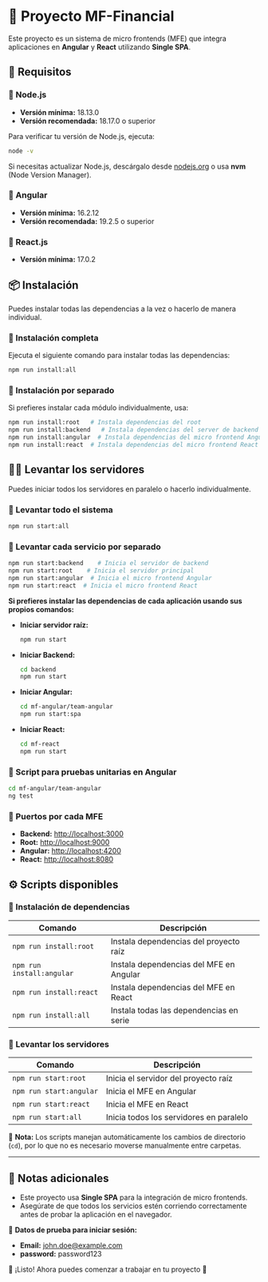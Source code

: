 # 📌 Proyecto MF-Financial

Este proyecto es un sistema de micro frontends (MFE) que integra aplicaciones en **Angular** y **React** utilizando **Single SPA**.

## 🚀 Requisitos

### 🔹 Node.js
- **Versión mínima:** 18.13.0
- **Versión recomendada:** 18.17.0 o superior

Para verificar tu versión de Node.js, ejecuta:
```sh
node -v
```
Si necesitas actualizar Node.js, descárgalo desde [nodejs.org](https://nodejs.org/) o usa **nvm** (Node Version Manager).

### 🔹 Angular
- **Versión mínima:** 16.2.12
- **Versión recomendada:** 19.2.5 o superior

### 🔹 React.js
- **Versión mínima:** 17.0.2

## 📦 Instalación

Puedes instalar todas las dependencias a la vez o hacerlo de manera individual.

### 🔹 Instalación completa
Ejecuta el siguiente comando para instalar todas las dependencias:
```sh
npm run install:all
```

### 🔹 Instalación por separado
Si prefieres instalar cada módulo individualmente, usa:
```sh
npm run install:root   # Instala dependencias del root
npm run install:backend   # Instala dependencias del server de backend
npm run install:angular  # Instala dependencias del micro frontend Angular
npm run install:react  # Instala dependencias del micro frontend React
```

## 🏃‍♂️ Levantar los servidores

Puedes iniciar todos los servidores en paralelo o hacerlo individualmente.

### 🔹 Levantar todo el sistema
```sh
npm run start:all
```

### 🔹 Levantar cada servicio por separado
```sh
npm run start:backend    # Inicia el servidor de backend
npm run start:root    # Inicia el servidor principal
npm run start:angular  # Inicia el micro frontend Angular
npm run start:react  # Inicia el micro frontend React
```

**Si prefieres instalar las dependencias de cada aplicación usando sus propios comandos:**
- **Iniciar servidor raíz:**
  ```sh
  npm run start
  ```
- **Iniciar Backend:**
  ```sh
  cd backend
  npm run start
  ```
- **Iniciar Angular:**
  ```sh
  cd mf-angular/team-angular
  npm run start:spa
  ```
- **Iniciar React:**
  ```sh
  cd mf-react
  npm run start
  ```

### 🔹 Script para pruebas unitarias en Angular
  ```sh
  cd mf-angular/team-angular
  ng test
  ```


  
### 🔹 Puertos por cada MFE
- **Backend:** [http://localhost:3000](http://localhost:3000)
- **Root:** [http://localhost:9000](http://localhost:9000)
- **Angular:** [http://localhost:4200](http://localhost:4200)
- **React:** [http://localhost:8080](http://localhost:8080)

## ⚙️ Scripts disponibles

### 📌 Instalación de dependencias
| Comando              | Descripción |
|----------------------|-------------|
| `npm run install:root`   | Instala dependencias del proyecto raíz |
| `npm run install:angular` | Instala dependencias del MFE en Angular |
| `npm run install:react`   | Instala dependencias del MFE en React |
| `npm run install:all`     | Instala todas las dependencias en serie |

### 📌 Levantar los servidores
| Comando              | Descripción |
|----------------------|-------------|
| `npm run start:root`    | Inicia el servidor del proyecto raíz |
| `npm run start:angular` | Inicia el MFE en Angular |
| `npm run start:react`   | Inicia el MFE en React |
| `npm run start:all`     | Inicia todos los servidores en paralelo |

📌 **Nota:** Los scripts manejan automáticamente los cambios de directorio (`cd`), por lo que no es necesario moverse manualmente entre carpetas.

---

## 📄 Notas adicionales
- Este proyecto usa **Single SPA** para la integración de micro frontends.
- Asegúrate de que todos los servicios estén corriendo correctamente antes de probar la aplicación en el navegador.


📌 **Datos de prueba para iniciar sesión:** 

- **Email:** john.doe@example.com
- **password:** password123


📌 ¡Listo! Ahora puedes comenzar a trabajar en tu proyecto 🎉

